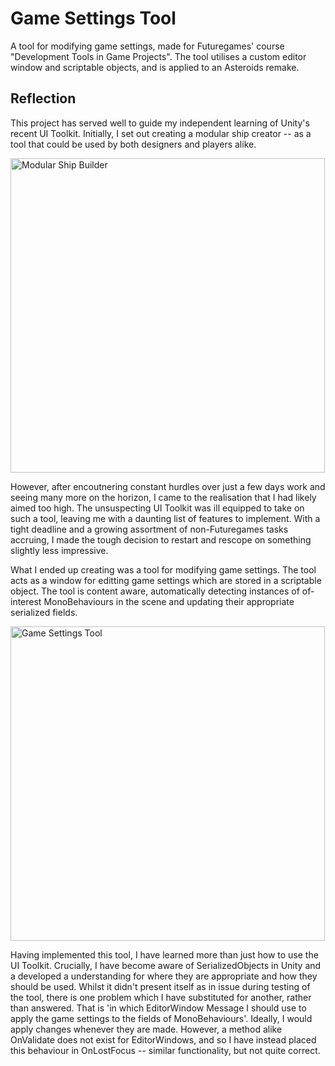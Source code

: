 # Game Settings Tool
A tool for modifying game settings, made for Futuregames' course "Development Tools in Game Projects". The tool utilises a custom editor window and scriptable objects, and is applied to an Asteroids remake.

## Reflection
This project has served well to guide my independent learning of Unity's recent UI Toolkit. Initially, I set out creating a modular ship creator -- as a tool that could be used by both designers and players alike.

<img alt="Modular Ship Builder" width="503" src="https://joebinns.com/documents/gifs/modular_ship_builder.gif" />

However, after encoutnering constant hurdles over just a few days work and seeing many more on the horizon, I came to the realisation that I had likely aimed too high. The unsuspecting UI Toolkit was ill equipped to take on such a tool, leaving me with a daunting list of features to implement. With a tight deadline and a growing assortment of non-Futuregames tasks accruing, I made the tough decision to restart and rescope on something slightly less impressive.

What I ended up creating was a tool for modifying game settings. The tool acts as a window for editting game settings which are stored in a scriptable object. The tool is content aware, automatically detecting instances of of-interest MonoBehaviours in the scene and updating their appropriate serialized fields.

<img alt="Game Settings Tool" width="503" src="https://joebinns.com/documents/gifs/game_settings_tool.gif" />

Having implemented this tool, I have learned more than just how to use the UI Toolkit. Crucially, I have become aware of SerializedObjects in Unity and a developed a understanding for where they are appropriate and how they should be used.
Whilst it didn't present itself as in issue during testing of the tool, there is one problem which I have substituted for another, rather than answered. That is 'in which EditorWindow Message I should use to apply the game settings to the fields of MonoBehaviours'. Ideally, I would apply changes whenever they are made. However, a method alike OnValidate does not exist for EditorWindows, and so I have instead placed this behaviour in OnLostFocus -- similar functionality, but not quite correct.
